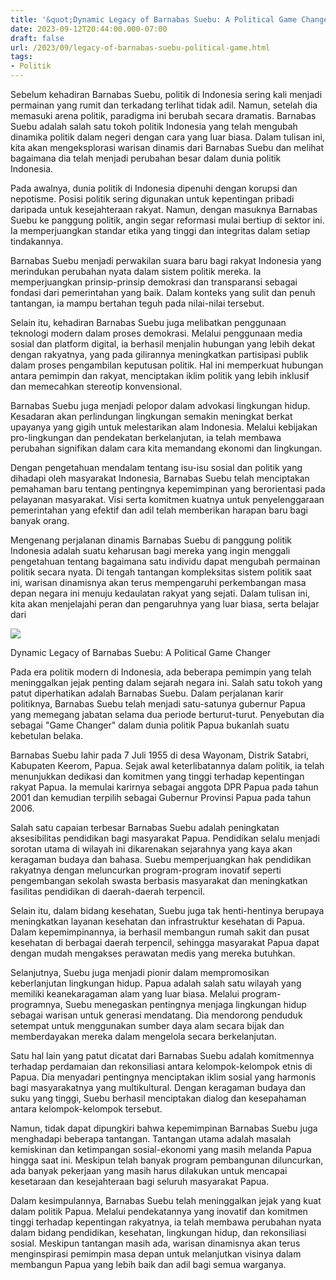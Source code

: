 ```yaml
---
title: '&quot;Dynamic Legacy of Barnabas Suebu: A Political Game Changer&quot;'
date: 2023-09-12T20:44:00.000-07:00
draft: false
url: /2023/09/legacy-of-barnabas-suebu-political-game.html
tags: 
- Politik
---
```


  

Sebelum kehadiran Barnabas Suebu, politik di Indonesia sering kali menjadi permainan yang rumit dan terkadang terlihat tidak adil. Namun, setelah dia memasuki arena politik, paradigma ini berubah secara dramatis. Barnabas Suebu adalah salah satu tokoh politik Indonesia yang telah mengubah dinamika politik dalam negeri dengan cara yang luar biasa. Dalam tulisan ini, kita akan mengeksplorasi warisan dinamis dari Barnabas Suebu dan melihat bagaimana dia telah menjadi perubahan besar dalam dunia politik Indonesia.

  

Pada awalnya, dunia politik di Indonesia dipenuhi dengan korupsi dan nepotisme. Posisi politik sering digunakan untuk kepentingan pribadi daripada untuk kesejahteraan rakyat. Namun, dengan masuknya Barnabas Suebu ke panggung politik, angin segar reformasi mulai bertiup di sektor ini. Ia memperjuangkan standar etika yang tinggi dan integritas dalam setiap tindakannya.

  

Barnabas Suebu menjadi perwakilan suara baru bagi rakyat Indonesia yang merindukan perubahan nyata dalam sistem politik mereka. Ia memperjuangkan prinsip-prinsip demokrasi dan transparansi sebagai fondasi dari pemerintahan yang baik. Dalam konteks yang sulit dan penuh tantangan, ia mampu bertahan teguh pada nilai-nilai tersebut.

  

Selain itu, kehadiran Barnabas Suebu juga melibatkan penggunaan teknologi modern dalam proses demokrasi. Melalui penggunaan media sosial dan platform digital, ia berhasil menjalin hubungan yang lebih dekat dengan rakyatnya, yang pada gilirannya meningkatkan partisipasi publik dalam proses pengambilan keputusan politik. Hal ini memperkuat hubungan antara pemimpin dan rakyat, menciptakan iklim politik yang lebih inklusif dan memecahkan stereotip konvensional.

  

Barnabas Suebu juga menjadi pelopor dalam advokasi lingkungan hidup. Kesadaran akan perlindungan lingkungan semakin meningkat berkat upayanya yang gigih untuk melestarikan alam Indonesia. Melalui kebijakan pro-lingkungan dan pendekatan berkelanjutan, ia telah membawa perubahan signifikan dalam cara kita memandang ekonomi dan lingkungan.

  

Dengan pengetahuan mendalam tentang isu-isu sosial dan politik yang dihadapi oleh masyarakat Indonesia, Barnabas Suebu telah menciptakan pemahaman baru tentang pentingnya kepemimpinan yang berorientasi pada pelayanan masyarakat. Visi serta komitmen kuatnya untuk penyelenggaraan pemerintahan yang efektif dan adil telah memberikan harapan baru bagi banyak orang.

  

Mengenang perjalanan dinamis Barnabas Suebu di panggung politik Indonesia adalah suatu keharusan bagi mereka yang ingin menggali pengetahuan tentang bagaimana satu individu dapat mengubah permainan politik secara nyata. Di tengah tantangan kompleksitas sistem politik saat ini, warisan dinamisnya akan terus mempengaruhi perkembangan masa depan negara ini menuju kedaulatan rakyat yang sejati. Dalam tulisan ini, kita akan menjelajahi peran dan pengaruhnya yang luar biasa, serta belajar dari

  

![](https://cdn1-production-images-kly.akamaized.net/BVYWiF6-ylPivoOFEMPIQpIZ-E0=/1231x710/smart/filters:quality(75):strip_icc():format(jpeg)/kly-media-production/medias/1060863/original/010334500_1447934087-20151119-Sidang-Vonis-Barnabas-Suebu-Jakarta-HA1.jpg)

  

Dynamic Legacy of Barnabas Suebu: A Political Game Changer

  

Pada era politik modern di Indonesia, ada beberapa pemimpin yang telah meninggalkan jejak penting dalam sejarah negara ini. Salah satu tokoh yang patut diperhatikan adalah Barnabas Suebu. Dalam perjalanan karir politiknya, Barnabas Suebu telah menjadi satu-satunya gubernur Papua yang memegang jabatan selama dua periode berturut-turut. Penyebutan dia sebagai "Game Changer" dalam dunia politik Papua bukanlah suatu kebetulan belaka.

  

Barnabas Suebu lahir pada 7 Juli 1955 di desa Wayonam, Distrik Satabri, Kabupaten Keerom, Papua. Sejak awal keterlibatannya dalam politik, ia telah menunjukkan dedikasi dan komitmen yang tinggi terhadap kepentingan rakyat Papua. Ia memulai karirnya sebagai anggota DPR Papua pada tahun 2001 dan kemudian terpilih sebagai Gubernur Provinsi Papua pada tahun 2006.

  

Salah satu capaian terbesar Barnabas Suebu adalah peningkatan aksesibilitas pendidikan bagi masyarakat Papua. Pendidikan selalu menjadi sorotan utama di wilayah ini dikarenakan sejarahnya yang kaya akan keragaman budaya dan bahasa. Suebu memperjuangkan hak pendidikan rakyatnya dengan meluncurkan program-program inovatif seperti pengembangan sekolah swasta berbasis masyarakat dan meningkatkan fasilitas pendidikan di daerah-daerah terpencil.

  

Selain itu, dalam bidang kesehatan, Suebu juga tak henti-hentinya berupaya meningkatkan layanan kesehatan dan infrastruktur kesehatan di Papua. Dalam kepemimpinannya, ia berhasil membangun rumah sakit dan pusat kesehatan di berbagai daerah terpencil, sehingga masyarakat Papua dapat dengan mudah mengakses perawatan medis yang mereka butuhkan.

  

Selanjutnya, Suebu juga menjadi pionir dalam mempromosikan keberlanjutan lingkungan hidup. Papua adalah salah satu wilayah yang memiliki keanekaragaman alam yang luar biasa. Melalui program-programnya, Suebu menegaskan pentingnya menjaga lingkungan hidup sebagai warisan untuk generasi mendatang. Dia mendorong penduduk setempat untuk menggunakan sumber daya alam secara bijak dan memberdayakan mereka dalam mengelola secara berkelanjutan.

  

Satu hal lain yang patut dicatat dari Barnabas Suebu adalah komitmennya terhadap perdamaian dan rekonsiliasi antara kelompok-kelompok etnis di Papua. Dia menyadari pentingnya menciptakan iklim sosial yang harmonis bagi masyarakatnya yang multikultural. Dengan keragaman budaya dan suku yang tinggi, Suebu berhasil menciptakan dialog dan kesepahaman antara kelompok-kelompok tersebut.

  

Namun, tidak dapat dipungkiri bahwa kepemimpinan Barnabas Suebu juga menghadapi beberapa tantangan. Tantangan utama adalah masalah kemiskinan dan ketimpangan sosial-ekonomi yang masih melanda Papua hingga saat ini. Meskipun telah banyak program pembangunan diluncurkan, ada banyak pekerjaan yang masih harus dilakukan untuk mencapai kesetaraan dan kesejahteraan bagi seluruh masyarakat Papua.

  

Dalam kesimpulannya, Barnabas Suebu telah meninggalkan jejak yang kuat dalam politik Papua. Melalui pendekatannya yang inovatif dan komitmen tinggi terhadap kepentingan rakyatnya, ia telah membawa perubahan nyata dalam bidang pendidikan, kesehatan, lingkungan hidup, dan rekonsiliasi sosial. Meskipun tantangan masih ada, warisan dinamisnya akan terus menginspirasi pemimpin masa depan untuk melanjutkan visinya dalam membangun Papua yang lebih baik dan adil bagi semua warganya.